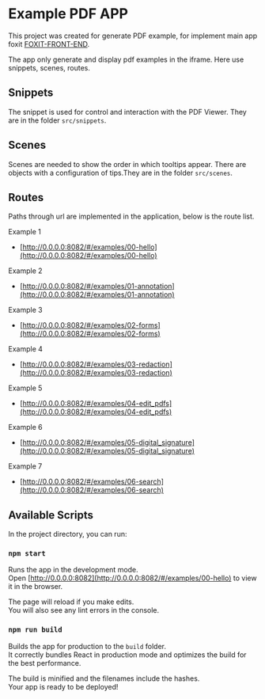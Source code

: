 # Example PDF APP

This project was created for generate PDF example, for implement main app foxit [FOXIT-FRONT-END](https://github.com/Halo-Lab/foxit-front-end).

The app only generate and display pdf examples in the iframe. Here use snippets, scenes, routes.

## Snippets 

The snippet is used for control and interaction with the PDF Viewer. They are in the folder `src/snippets`.

## Scenes 

Scenes are needed to show the order in which tooltips appear. There are objects with a configuration of tips.They are in the folder `src/scenes`.

## Routes

Paths through url are implemented in the application, below is the route list.

Example 1 
* [http://0.0.0.0:8082/#/examples/00-hello](http://0.0.0.0:8082/#/examples/00-hello)

Example 2
* [http://0.0.0.0:8082/#/examples/01-annotation](http://0.0.0.0:8082/#/examples/01-annotation)

Example 3
* [http://0.0.0.0:8082/#/examples/02-forms](http://0.0.0.0:8082/#/examples/02-forms)

Example 4
* [http://0.0.0.0:8082/#/examples/03-redaction](http://0.0.0.0:8082/#/examples/03-redaction)

Example 5
* [http://0.0.0.0:8082/#/examples/04-edit_pdfs](http://0.0.0.0:8082/#/examples/04-edit_pdfs)

Example 6
* [http://0.0.0.0:8082/#/examples/05-digital_signature](http://0.0.0.0:8082/#/examples/05-digital_signature)

Example 7
* [http://0.0.0.0:8082/#/examples/06-search](http://0.0.0.0:8082/#/examples/06-search)

## Available Scripts

In the project directory, you can run:

### `npm start`

Runs the app in the development mode.\
Open [http://0.0.0.0:8082](http://0.0.0.0:8082/#/examples/00-hello) to view it in the browser.

The page will reload if you make edits.\
You will also see any lint errors in the console.

### `npm run build`

Builds the app for production to the `build` folder.\
It correctly bundles React in production mode and optimizes the build for the best performance.

The build is minified and the filenames include the hashes.\
Your app is ready to be deployed!
